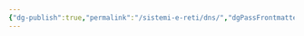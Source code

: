 ```yaml
---
{"dg-publish":true,"permalink":"/sistemi-e-reti/dns/","dgPassFrontmatter":true,"noteIcon":"","created":"2024-12-31T14:06:29.160+01:00","updated":"2024-12-31T14:25:30.011+01:00"}
---
```


